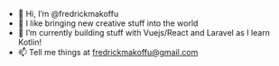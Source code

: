- 👋 Hi, I’m @fredrickmakoffu
- 👀 I like bringing new creative stuff into the world 
- 🌱 I’m currently building stuff with Vuejs/React and Laravel as I learn Kotlin!
- 📫 Tell me things at fredrickmakoffu@gmail.com
